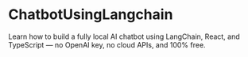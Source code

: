 # ChatbotUsingLangchain
Learn how to build a fully local AI chatbot using LangChain, React, and TypeScript — no OpenAI key, no cloud APIs, and 100% free.
